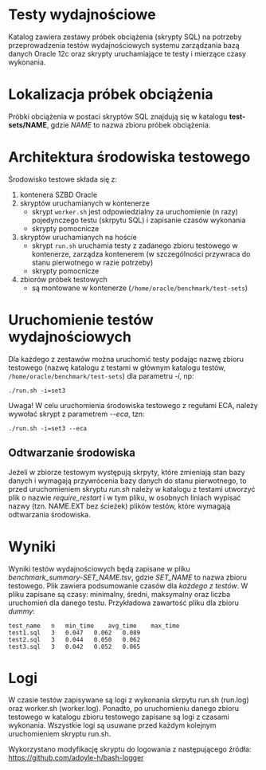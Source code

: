 # Testy wydajnościowe
Katalog zawiera zestawy próbek obciążenia (skrypty SQL) na potrzeby przeprowadzenia
testów wydajnościowych systemu zarządzania bazą danych Oracle 12c oraz skrypty
uruchamiające te testy i mierzące czasy wykonania.

# Lokalizacja próbek obciążenia
Próbki obciążenia w postaci skryptów SQL znajdują się w katalogu **test-sets/NAME**,
gdzie *NAME* to nazwa zbioru próbek obciążenia.

# Architektura środowiska testowego
Środowisko testowe składa się z:
1. kontenera SZBD Oracle
1. skryptów uruchamianych w kontenerze
    - skrypt ```worker.sh``` jest odpowiedzialny za uruchomienie (n razy) pojedynczego
    testu (skrpytu SQL) i zapisanie czasów wykonania
    - skrypty pomocnicze
1. skryptów uruchamianych na hoście
    - skrypt ```run.sh``` uruchamia testy z zadanego zbioru testowego w kontenerze,
    zarządza kontenerem (w szczególności przywraca do stanu pierwotnego w razie
    potrzeby)
    - skrypty pomocnicze
1. zbiorów próbek testowych
    - są montowane w kontenerze (```/home/oracle/benchmark/test-sets```)

# Uruchomienie testów wydajnościowych
Dla każdego z zestawów można uruchomić testy podając nazwę zbioru testowego
(nazwę katalogu z testami w głównym katalogu testów,  ```/home/oracle/benchmark/test-sets```)
dla parametru *-i*, np:
```
./run.sh -i=set3
```

Uwaga! W celu uruchomienia środowiska testowego z regułami ECA, należy wywołać
skrypt z parametrem *--eca*, tzn:
```
./run.sh -i=set3 --eca
```


## Odtwarzanie środowiska
Jeżeli w zbiorze testowym występują skrpyty, które zmieniają stan bazy danych
i wymagają przywrócenia bazy danych do stanu pierwotnego, to przed uruchomieniem
skryptu *run.sh* należy w katalogu z testami utworzyć plik o nazwie *require_restart*
i w tym pliku, w osobnych liniach wypisać nazwy (tzn. NAME.EXT bez ścieżek)
plików testów, które wymagają odtwarzania środowiska.

# Wyniki
Wyniki testów wydajnościowych będą zapisane w pliku *benchmark_summary-SET_NAME.tsv*,
gdzie *SET_NAME* to nazwa zbioru testowego. Plik zawiera podsumowanie czasów dla
*każdego z testów*. W pliku zapisane są czasy: minimalny, średni, maksymalny oraz
liczba uruchomień dla danego testu. Przykładowa zawartość pliku dla zbioru *dummy*:
```
test_name	n	min_time	avg_time	max_time
test1.sql	3	0.047	0.062	0.089
test2.sql	3	0.044	0.050	0.062
test3.sql	3	0.042	0.052	0.065
```

# Logi
W czasie testów zapisywane są logi z wykonania skrpytu run.sh (run.log) oraz
worker.sh (worker.log). Ponadto, po uruchomieniu danego zbioru testowego w
katalogu zbioru testowego zapisane są logi z czasami wykonania. Wszystkie logi
są usuwane przed każdym kolejnym uruchomieniem skryptu run.sh.

Wykorzystano modyfikację skryptu do logowania z następującego źródła:
https://github.com/adoyle-h/bash-logger
